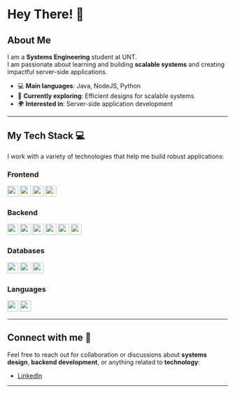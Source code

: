 # Hey There! 👋

## About Me
I am a **Systems Engineering** student at UNT.  
I am passionate about learning and building **scalable systems** and creating impactful server-side applications.

- 💻 **Main languages**: Java, NodeJS, Python  
- 🚀 **Currently exploring**: Efficient designs for scalable systems
- 🌍 **Interested in**: Server-side application development

---

## My Tech Stack 💻

I work with a variety of technologies that help me build robust applications:

### Frontend
<p align="star">
  <img src="https://img.shields.io/badge/-React-black?style=for-the-badge&logo=react" height="25" />
  <img src="https://img.shields.io/badge/-Angular-black?style=for-the-badge&logo=angular" height="25" />
  <img src="https://img.shields.io/badge/-Tailwind%20CSS-black?style=for-the-badge&logo=tailwindcss" height="25" />
  <img src="https://img.shields.io/badge/-Bootstrap-black?style=for-the-badge&logo=bootstrap" height="25" />
</p>

### Backend
<p align="star">
  <img src="https://img.shields.io/badge/-Node.js-black?style=for-the-badge&logo=node.js" height="25" />
  <img src="https://img.shields.io/badge/-Express.js-black?style=for-the-badge&logo=express" height="25" />
  <img src="https://img.shields.io/badge/-Java-black?style=for-the-badge&logo=java&logoColor=white" height="25" />
  <img src="https://img.shields.io/badge/-Laravel-black?style=for-the-badge&logo=laravel" height="25" />
  <img src="https://img.shields.io/badge/-Django-black?style=for-the-badge&logo=django" height="25" />
  <img src="https://img.shields.io/badge/-Python-black?style=for-the-badge&logo=python" height="25" />
</p>

### Databases
<p align="star">
  <img src="https://img.shields.io/badge/-MySQL-black?style=for-the-badge&logo=mysql" height="25" />
  <img src="https://img.shields.io/badge/-SQL%20Server-black?style=for-the-badge&logo=microsoftsqlserver" height="25" />
  <img src="https://img.shields.io/badge/-Git-black?style=for-the-badge&logo=git" height="25" />
</p>

### Languages
<p align="star">
  <img src="https://img.shields.io/badge/-JavaScript-black?style=for-the-badge&logo=javascript" height="25" />
  <img src="https://img.shields.io/badge/-TypeScript-black?style=for-the-badge&logo=typescript" height="25" />
</p>

---

## Connect with me 🤝
Feel free to reach out for collaboration or discussions about **systems design**, **backend development**, or anything related to **technology**:

- [LinkedIn](https://www.linkedin.com/in/ivan-fernandez-789807295/)  

---
